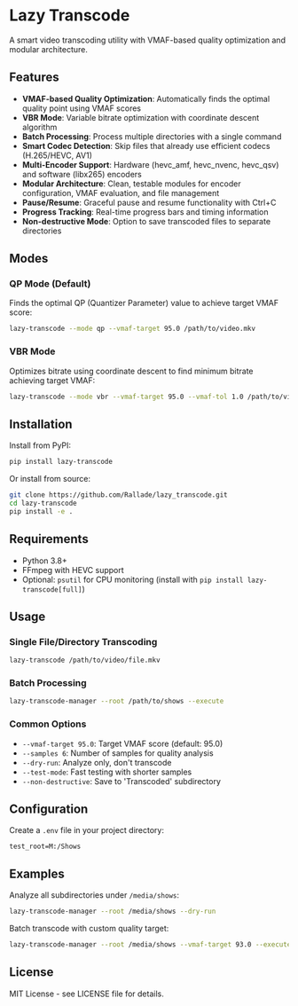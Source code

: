 # Lazy Transcode

A smart video transcoding utility with VMAF-based quality optimization and modular architecture.

## Features

- **VMAF-based Quality Optimization**: Automatically finds the optimal quality point using VMAF scores
- **VBR Mode**: Variable bitrate optimization with coordinate descent algorithm
- **Batch Processing**: Process multiple directories with a single command
- **Smart Codec Detection**: Skip files that already use efficient codecs (H.265/HEVC, AV1)
- **Multi-Encoder Support**: Hardware (hevc_amf, hevc_nvenc, hevc_qsv) and software (libx265) encoders
- **Modular Architecture**: Clean, testable modules for encoder configuration, VMAF evaluation, and file management
- **Pause/Resume**: Graceful pause and resume functionality with Ctrl+C
- **Progress Tracking**: Real-time progress bars and timing information
- **Non-destructive Mode**: Option to save transcoded files to separate directories

## Modes

### QP Mode (Default)
Finds the optimal QP (Quantizer Parameter) value to achieve target VMAF score:
```bash
lazy-transcode --mode qp --vmaf-target 95.0 /path/to/video.mkv
```

### VBR Mode  
Optimizes bitrate using coordinate descent to find minimum bitrate achieving target VMAF:
```bash
lazy-transcode --mode vbr --vmaf-target 95.0 --vmaf-tol 1.0 /path/to/video.mkv
```

## Installation

Install from PyPI:

```bash
pip install lazy-transcode
```

Or install from source:

```bash
git clone https://github.com/Rallade/lazy_transcode.git
cd lazy-transcode
pip install -e .
```

## Requirements

- Python 3.8+
- FFmpeg with HEVC support
- Optional: `psutil` for CPU monitoring (install with `pip install lazy-transcode[full]`)

## Usage

### Single File/Directory Transcoding

```bash
lazy-transcode /path/to/video/file.mkv
```

### Batch Processing

```bash
lazy-transcode-manager --root /path/to/shows --execute
```

### Common Options

- `--vmaf-target 95.0`: Target VMAF score (default: 95.0)
- `--samples 6`: Number of samples for quality analysis
- `--dry-run`: Analyze only, don't transcode
- `--test-mode`: Fast testing with shorter samples
- `--non-destructive`: Save to 'Transcoded' subdirectory

## Configuration

Create a `.env` file in your project directory:

```env
test_root=M:/Shows
```

## Examples

Analyze all subdirectories under `/media/shows`:
```bash
lazy-transcode-manager --root /media/shows --dry-run
```

Batch transcode with custom quality target:
```bash
lazy-transcode-manager --root /media/shows --vmaf-target 93.0 --execute
```

## License

MIT License - see LICENSE file for details.
